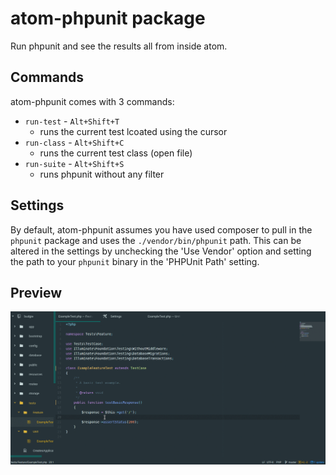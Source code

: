 # atom-phpunit package

Run phpunit and see the results all from inside atom.

## Commands
atom-phpunit comes with 3 commands:
* `run-test` - `Alt+Shift+T`
  * runs the current test lcoated using the cursor
* `run-class` - `Alt+Shift+C`
  * runs the current test class (open file)
* `run-suite` - `Alt+Shift+S`
  * runs phpunit without any filter

## Settings
By default, atom-phpunit assumes you have used composer to pull in the `phpunit` package and uses the `./vendor/bin/phpunit` path. This can be altered in the settings by unchecking the 'Use Vendor' option and setting the path to your `phpunit` binary in the 'PHPUnit Path' setting.

## Preview
![Preview](https://github.com/Synapse791/atom-phpunit/raw/master/preview.gif)
